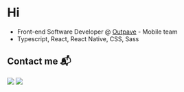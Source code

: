 # Hi
- Front-end Software Developer @ <a href="https://outpave.com/">Outpave</a> - Mobile team
- Typescript, React, React Native, CSS, Sass

## Contact me 📬

<a href="mailto: yeana.dev@gmail.com"><img src="https://img.shields.io/badge/yeana.dev@gmail.com-EA4335?style=flat-square&logo=Gmail&logoColor=FFFFFF" /></a> <a href="https://www.linkedin.com/in/yeana-cho-330312113" target="_blank"><img src="https://img.shields.io/badge/LinkedIn-0A66C2?style=flat-square&logo=Linkedin&logoColor=FFFFFF" /></a>
